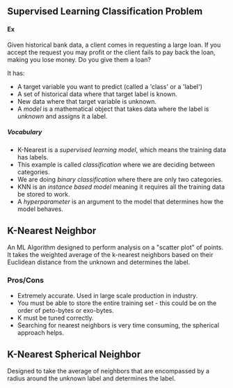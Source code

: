 ## Supervised Learning Classification Problem
#### Ex
Given historical bank data, a client comes in requesting a large loan. If you accept the request you may profit or the client fails to pay back the loan, making you lose money. Do you give them a loan?

It has:
- A target variable you want to predict (called a 'class' or a 'label')
- A set of historical data where that target label is known.
- New data where that target variable is unknown.
- A *model* is a mathematical object that takes data where the label is *unknown* and assigns it a label.
##### Vocabulary
- K-Nearest is a *supervised learning model*, which means the training data has labels.
- This example is called *classification* where we are deciding between categories.
- We are doing *binary classification* where there are only two categories.
- KNN is an *instance based model* meaning it requires all the training data be stored to work.
- A *hyperparameter* is an argument to the model that determines how the model behaves.

## K-Nearest Neighbor
An ML Algorithm designed to perform analysis on a "scatter plot" of points. It takes the weighted average of the k-nearest neighbors based on their Euclidean distance from the unknown and determines the label.
### Pros/Cons
- Extremely accurate. Used in large scale production in industry.
- You must be able to store the entire training set - this could be on the order of peto-bytes or exo-bytes.
- K must be tuned correctly.
- Searching for nearest neighbors is very time consuming, the spherical approach helps.
## K-Nearest Spherical Neighbor
Designed to take the average of neighbors that are encompassed by a radius around the unknown label and determines the label.